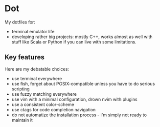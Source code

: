 <!-- vim: set colorcolumn=80: -->

# Dot

My dotfiles for:

- terminal emulator life
- developing rather big projects: mostly C++, works almost as well with stuff
like Scala or Python if you can live with some limitations.

## Key features

Here are my debatable choices:

- use terminal everywhere
- use fish, forget about POSIX-compatible unless you have to do serious
scripting
- use fuzzy matching everywhere
- use vim with a minimal configuration, drown nvim with plugins
- use a consistent color-scheme
- use ctags for code completion navigation
- do not automatize the installation process - I'm simply not ready to
maintain it

